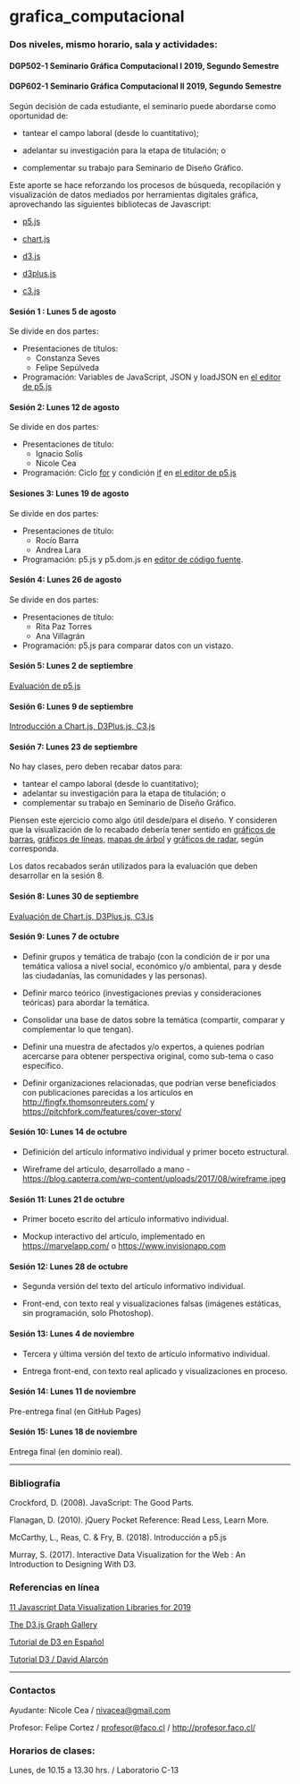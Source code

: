 # grafica_computacional

### Dos niveles, mismo horario, sala y actividades:

#### DGP502-1 Seminario Gráfica Computacional I 2019, Segundo Semestre
#### DGP602-1 Seminario Gráfica Computacional II 2019, Segundo Semestre

Según decisión de cada estudiante, el seminario puede abordarse como oportunidad de:

- tantear el campo laboral (desde lo cuantitativo); 

- adelantar su investigación para la etapa de titulación; o 

- complementar su trabajo para Seminario de Diseño Gráfico.

Este aporte se hace reforzando los procesos de búsqueda, recopilación y visualización de datos mediados por herramientas digitales gráfica, aprovechando las siguientes bibliotecas de Javascript:

- [p5.js](https://p5js.org/)

- [chart.js](https://www.chartjs.org/)

- [d3.js](https://d3js.org/)

- [d3plus.js](https://d3plus.org/)

- [c3.js](https://c3js.org/)

#### Sesión 1 : Lunes 5 de agosto 
Se divide en dos partes: 

- Presentaciones de títulos: 
  - Constanza Seves
  - Felipe Sepúlveda
- Programación: Variables de JavaScript, JSON y loadJSON en [el editor de p5.js](https://editor.p5js.org/profesorfaco/sketches/NwzBh3HCu)

#### Sesión 2: Lunes 12 de agosto
Se divide en dos partes: 

- Presentaciones  de título:
  -  Ignacio Solís
  -  Nicole Cea
- Programación: Ciclo [for](https://developer.mozilla.org/es/docs/Web/JavaScript/Referencia/Sentencias/for) y condición [if](https://developer.mozilla.org/es/docs/Web/JavaScript/Referencia/Sentencias/if...else) en [el editor de p5.js](https://editor.p5js.org/profesorfaco/sketches/14qdRBHU4)

#### Sesiones 3: Lunes 19 de agosto
Se divide en dos partes: 

- Presentaciones de título: 
  - Rocío Barra
  - Andrea Lara 
- Programación: p5.js y p5.dom.js en [editor de código fuente](https://profesorfaco.github.io/grafica_computacional/sesion-03/).

#### Sesión 4: Lunes 26 de agosto
Se divide en dos partes: 

- Presentaciones de título: 
   - Rita Paz Torres
   - Ana Villagrán
- Programación: p5.js para comparar datos con un vistazo.  

#### Sesión 5: Lunes 2 de septiembre
[Evaluación de p5.js](https://github.com/profesorfaco/grafica_computacional/tree/gh-pages/sesion-05)

#### Sesión 6: Lunes 9 de septiembre
[Introducción a Chart.js, D3Plus.js, C3.js](https://github.com/profesorfaco/grafica_computacional/tree/gh-pages/sesion-06)

#### Sesión 7: Lunes 23 de septiembre

No hay clases, pero deben recabar datos para:
- tantear el campo laboral (desde lo cuantitativo);
- adelantar su investigación para la etapa de titulación; o 
- complementar su trabajo en Seminario de Diseño Gráfico.

Piensen este ejercicio como algo útil desde/para el diseño. Y consideren que la visualización de lo recabado debería tener sentido en [gráficos de barras](https://datavizcatalogue.com/ES/metodos/graficos_de_barras.html), [gráficos de líneas](https://datavizcatalogue.com/ES/metodos/grafica_de_linea.html), [mapas de árbol](https://datavizcatalogue.com/ES/metodos/mapa_de_arbol.html) y [gráficos de radar](https://datavizcatalogue.com/ES/metodos/grafico_radial.html), según corresponda.

Los datos recabados serán utilizados para la evaluación que deben desarrollar en la sesión 8.

#### Sesión 8: Lunes 30 de septiembre

[Evaluación de Chart.js, D3Plus.js, C3.js](https://github.com/profesorfaco/grafica_computacional/tree/gh-pages/sesion-08)

#### Sesión 9: Lunes 7 de octubre

- Definir grupos y temática de trabajo (con la condición de ir por una temática valiosa a nivel social, económico y/o ambiental, para y desde las ciudadanías, las comunidades y las personas). 

- Definir marco teórico (investigaciones previas y consideraciones teóricas) para abordar la temática.

- Consolidar una base de datos sobre la temática (compartir, comparar y complementar lo que tengan).

- Definir una muestra de afectados y/o expertos, a quienes podrían acercarse para obtener perspectiva original, como sub-tema o caso específico.

- Definir organizaciones relacionadas, que podrían verse beneficiados con publicaciones parecidas a los artículos en http://fingfx.thomsonreuters.com/ y https://pitchfork.com/features/cover-story/

#### Sesión 10: Lunes 14 de octubre

- Definición del artículo informativo individual y primer boceto estructural.

- Wireframe del artículo, desarrollado a mano - https://blog.capterra.com/wp-content/uploads/2017/08/wireframe.jpeg

#### Sesión 11: Lunes 21 de octubre

- Primer boceto escrito del artículo informativo individual.

- Mockup interactivo del artículo, implementado en https://marvelapp.com/ o https://www.invisionapp.com

#### Sesión 12: Lunes 28 de octubre

- Segunda versión del texto del artículo informativo individual.

- Front-end, con texto real y visualizaciones falsas (imágenes estáticas, sin programación, solo Photoshop).

#### Sesión 13: Lunes 4 de noviembre

- Tercera y última versión del texto de artículo informativo individual.

- Entrega front-end, con texto real aplicado y visualizaciones en proceso. 

#### Sesión 14: Lunes 11 de noviembre

Pre-entrega final (en GitHub Pages)

#### Sesión 15: Lunes 18 de noviembre

Entrega final (en dominio real).

- - - - - -

### Bibliografía

Crockford, D. (2008). JavaScript: The Good Parts.

Flanagan, D. (2010). jQuery Pocket Reference: Read Less, Learn More.

McCarthy, L., Reas, C. & Fry, B. (2018). Introducción a p5.js

Murray, S. (2017). Interactive Data Visualization for the Web : An Introduction to Designing With D3. 


### Referencias en línea

[11 Javascript Data Visualization Libraries for 2019](https://blog.bitsrc.io/11-javascript-charts-and-data-visualization-libraries-for-2018-f01a283a5727)

[The D3.js Graph Gallery](https://www.d3-graph-gallery.com/)

[Tutorial de D3 en Español](https://gcoch.github.io/D3-tutorial/)

[Tutorial D3 / David Alarcón](https://observablehq.com/@dealarcon/tutorial-de-d3)


- - - - - -

### Contactos

Ayudante: Nicole Cea / nivacea@gmail.com 

Profesor: Felipe Cortez / profesor@faco.cl / http://profesor.faco.cl/

### Horarios de clases:

Lunes, de 10.15 a 13.30 hrs. / Laboratorio C-13

